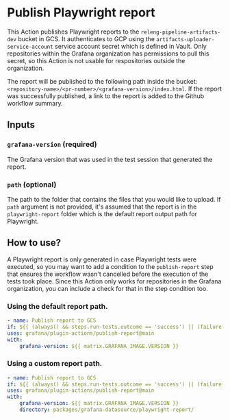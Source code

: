 # Publish Playwright report

This Action publishes Playwright reports to the `releng-pipeline-artifacts-dev` bucket in GCS. It authenticates to GCP using the `artifacts-uploader-service-account` service account secret which is defined in Vault. Only repositories within the Grafana organization has permissions to pull this secret, so this Action is not usable for respositories outside the organization.

The report will be published to the following path inside the bucket: `<repository-name>/<pr-number>/<grafana-version>/index.html`. If the report was successfully published, a link to the report is added to the Github workflow summary.

## Inputs

### `grafana-version` (required)

The Grafana version that was used in the test session that generated the report.

### `path` (optional)

The path to the folder that contains the files that you would like to upload. If `path` argument is not provided, it's assumed that the report is in the `playwright-report` folder which is the default report output path for Playwright.

## How to use?

A Playwright report is only generated in case Playwright tests were executed, so you may want to add a condition to the `publish-report` step that ensures the workflow wasn't cancelled before the execution of the tests took place. Since this Action only works for repositories in the Grafana organization, you can include a check for that in the step condition too.

### Using the default report path.

```yml
- name: Publish report to GCS
if: ${{ (always() && steps.run-tests.outcome == 'success') || (failure() && steps.run-tests.outcome == 'failure') && github.event.organization.login == 'grafana' }}
uses: grafana/plugin-actions/publish-report@main
with:
    grafana-version: ${{ matrix.GRAFANA_IMAGE.VERSION }}
```

### Using a custom report path.

```yml
- name: Publish report to GCS
if: ${{ (always() && steps.run-tests.outcome == 'success') || (failure() && steps.run-tests.outcome == 'failure') && github.event.organization.login == 'grafana' }}
uses: grafana/plugin-actions/publish-report@main
with:
    grafana-version: ${{ matrix.GRAFANA_IMAGE.VERSION }}
    directory: packages/grafana-datasource/playwright-report/
```
